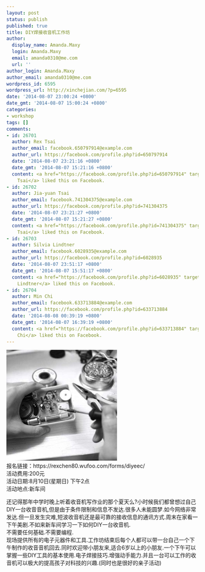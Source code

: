 ```yaml
---
layout: post
status: publish
published: true
title: DIY焊接收音机工作坊
author:
  display_name: Amanda.Maxy
  login: Amanda.Maxy
  email: amanda0310@me.com
  url: ''
author_login: Amanda.Maxy
author_email: amanda0310@me.com
wordpress_id: 6595
wordpress_url: http://xinchejian.com/?p=6595
date: '2014-08-07 23:00:24 +0800'
date_gmt: '2014-08-07 15:00:24 +0800'
categories:
- workshop
tags: []
comments:
- id: 26701
  author: Rex Tsai
  author_email: facebook.650797914@example.com
  author_url: https://facebook.com/profile.php?id=650797914
  date: '2014-08-07 23:21:16 +0800'
  date_gmt: '2014-08-07 15:21:16 +0800'
  content: <a href="https://facebook.com/profile.php?id=650797914" target="_blank">Rex
    Tsai</a> liked this on Facebook.
- id: 26702
  author: Jia-yuan Tsai
  author_email: facebook.741304375@example.com
  author_url: https://facebook.com/profile.php?id=741304375
  date: '2014-08-07 23:21:27 +0800'
  date_gmt: '2014-08-07 15:21:27 +0800'
  content: <a href="https://facebook.com/profile.php?id=741304375" target="_blank">Jia-yuan
    Tsai</a> liked this on Facebook.
- id: 26703
  author: Silvia Lindtner
  author_email: facebook.6028935@example.com
  author_url: https://facebook.com/profile.php?id=6028935
  date: '2014-08-07 23:51:17 +0800'
  date_gmt: '2014-08-07 15:51:17 +0800'
  content: <a href="https://facebook.com/profile.php?id=6028935" target="_blank">Silvia
    Lindtner</a> liked this on Facebook.
- id: 26704
  author: Min Chi
  author_email: facebook.633713884@example.com
  author_url: https://facebook.com/profile.php?id=633713884
  date: '2014-08-08 00:39:19 +0800'
  date_gmt: '2014-08-07 16:39:19 +0800'
  content: <a href="https://facebook.com/profile.php?id=633713884" target="_blank">Min
    Chi</a> liked this on Facebook.
---
```

<p><a href="/uploads/2014/08/webwxgetmsgimg.jpg"><img src="/uploads/2014/08/webwxgetmsgimg-290x290.jpg" alt="webwxgetmsgimg" width="290" height="290" class="aligncenter size-thumbnail wp-image-6596" /></a><br />
报名链接：https://rexchen80.wufoo.com/forms/diyeec/<br />
活动费用:200元<br />
活动日期:8月10日(星期日) 下午2点<br />
活动地点:新车间</p>
<p>还记得那年中学时晚上听着收音机写作业的那个夏天么?小时候我们都曾想过自己DIY一台收⾳音机,但是由于条件限制和信息不发达.很多人未能圆梦.如今网络非常发达.但一旦发生灾难,短波收音机还是最可靠的接收信息的通讯方式.周末在家看一下午美剧.不如来新车间学习一下如何DIY一台收音机.<br />
不需要任何基础.不需要编程.<br />
现场提供所有的电子元器件和工具.工作坊结束后每个人都可以带一台自己一个下午制作的收⾳音机回去.同时欢迎带小朋友来,适合6岁以上的小朋友.一个下午可以掌握一些DIY工具的基本使用.电子焊接技巧.增强动手能力.并且一台可以工作的收音机可以极大的提高孩子对科技的兴趣.(同时也是很好的亲子活动)</p>
